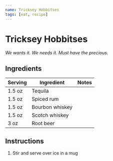 ```yaml
---
name: Tricksey Hobbitses
tags: [eat, recipe]
---
```


# Tricksey Hobbitses

*We wants it. We needs it. Must have the precious.*

## Ingredients

| Serving | Ingredient | Notes |
|-|-|-|
| 1.5 oz | Tequila |  |
| 1.5 oz | Spiced rum |  |
| 1.5 oz | Bourbon whiskey |  |
| 1.5 oz | Scotch whiskey |  |
| 3 oz | Root beer |  |

## Instructions

1. Stir and serve over ice in a mug
 